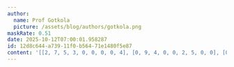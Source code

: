 ```yaml
---
author:
  name: Prof Gotkola
  picture: /assets/blog/authors/gotkola.png
maskRate: 0.51
date: 2025-10-12T07:00:01.958287
id: 12d8c644-a739-11f0-b564-71e1480f5e87
content: '[[2, 7, 5, 3, 0, 0, 0, 0, 4], [0, 9, 4, 0, 0, 2, 5, 0, 0], [0, 0, 0, 0, 0, 7, 0, 9, 0], [0, 8, 0, 9, 1, 0, 0, 4, 2], [0, 4, 2, 8, 0, 0, 9, 0, 0], [0, 5, 9, 0, 2, 0, 0, 0, 1], [0, 6, 0, 7, 0, 1, 0, 0, 5], [5, 0, 8, 6, 3, 4, 0, 0, 0], [4, 0, 7, 0, 5, 9, 6, 8, 3]]'
---
```

